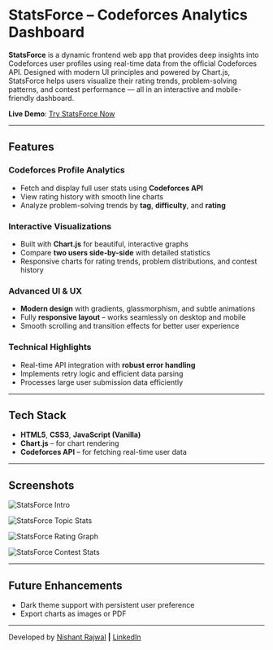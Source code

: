 # StatsForce – Codeforces Analytics Dashboard

**StatsForce** is a dynamic frontend web app that provides deep insights into Codeforces user profiles using real-time data from the official Codeforces API. Designed with modern UI principles and powered by Chart.js, StatsForce helps users visualize their rating trends, problem-solving patterns, and contest performance — all in an interactive and mobile-friendly dashboard.

**Live Demo**: [Try StatsForce Now](https://nishantrajwal.github.io/StatsForce/)

---

## Features

### Codeforces Profile Analytics
- Fetch and display full user stats using **Codeforces API**
- View rating history with smooth line charts
- Analyze problem-solving trends by **tag**, **difficulty**, and **rating**

### Interactive Visualizations
- Built with **Chart.js** for beautiful, interactive graphs
- Compare **two users side-by-side** with detailed statistics
- Responsive charts for rating trends, problem distributions, and contest history

### Advanced UI & UX
- **Modern design** with gradients, glassmorphism, and subtle animations
- Fully **responsive layout** – works seamlessly on desktop and mobile
- Smooth scrolling and transition effects for better user experience

### Technical Highlights
- Real-time API integration with **robust error handling**
- Implements retry logic and efficient data parsing
- Processes large user submission data efficiently

---

## Tech Stack

- **HTML5**, **CSS3**, **JavaScript (Vanilla)**
- **Chart.js** – for chart rendering
- **Codeforces API** – for fetching real-time user data

---

## Screenshots

![StatsForce Intro](https://github.com/nishantrajwal/StatsForce/blob/main/assests/StatsForce%20Intro.png?raw=true)

![StatsForce Topic Stats](https://github.com/nishantrajwal/StatsForce/blob/main/assests/StatsForce%20Topic%20Stats.png?raw=true)

![StatsForce Rating Graph](https://github.com/nishantrajwal/StatsForce/blob/main/assests/StatsForce%20Rating%20Graph.png?raw=true)

![StatsForce Contest Stats](https://github.com/nishantrajwal/StatsForce/blob/main/assests/StatsForce%20Contest%20Stats.png?raw=true)

---

## Future Enhancements
- Dark theme support with persistent user preference
- Export charts as images or PDF

---

Developed by [Nishant Rajwal](nishantrajwal@gmail.com) **|** [LinkedIn](https://www.linkedin.com/in/nishant-rajwal-9bb5a7342/) 

